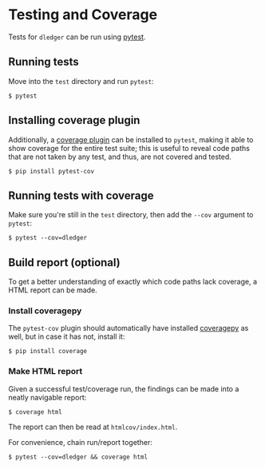 # Testing and Coverage

Tests for `dledger` can be run using [pytest](https://pytest.org).

## Running tests

Move into the `test` directory and run `pytest`:

```shell
$ pytest
```

## Installing coverage plugin

Additionally, a [coverage plugin](https://pypi.org/project/pytest-cov/) can be installed to `pytest`, making it able to show coverage for the entire test suite; this is useful to reveal code paths that are not taken by any test, and thus, are not covered and tested.

```shell
$ pip install pytest-cov
```

## Running tests with coverage

Make sure you're still in the `test` directory, then add the `--cov` argument to `pytest`:

```shell
$ pytest --cov=dledger
```

## Build report (optional)

To get a better understanding of exactly which code paths lack coverage, a HTML report can be made.

### Install coveragepy

The `pytest-cov` plugin should automatically have installed [coveragepy](https://github.com/nedbat/coveragepy) as well, but in case it has not, install it:

```shell
$ pip install coverage
```

### Make HTML report

Given a successful test/coverage run, the findings can be made into a neatly navigable report:

```shell
$ coverage html
```

The report can then be read at `htmlcov/index.html`.

For convenience, chain run/report together:

```shell
$ pytest --cov=dledger && coverage html
```
